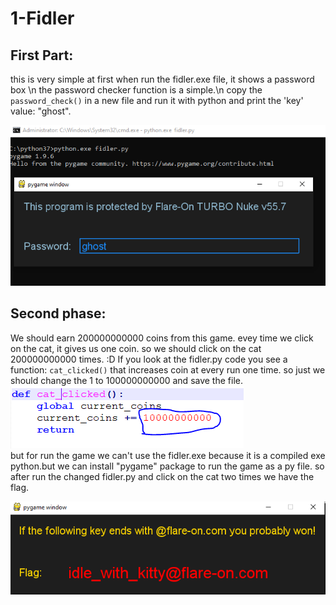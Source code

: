 # 1-Fidler
## First Part:
this is very simple
at first when run the fidler.exe file, it shows a password box \n the password checker function is a simple.\n copy the ```password_check()``` in a new file and run it with python and print the 'key' value: "ghost".  

![alt text](https://github.com/aleeamini/Flareon7-2020/blob/main/1/pass.png)  

## Second phase:
We should earn 200000000000 coins from this game. evey time we click on the cat, it gives us one coin. so we should click on the cat 200000000000 times. :D
If you look at the fidler.py code you see a function: ```cat_clicked()``` that increases coin at every run one time. so just we should change the 1 to 100000000000 and save the file.  
![alt text](https://github.com/aleeamini/Flareon7-2020/blob/main/1/change_counter.png)  
but for run the game we can't use the fidler.exe because it is a compiled exe python.but we can install "pygame" package to run the game as a py file. 
so after run the changed fidler.py and click on the cat two times we have the flag.  

![alt text](https://github.com/aleeamini/Flareon7-2020/blob/main/1/flag.png)  


